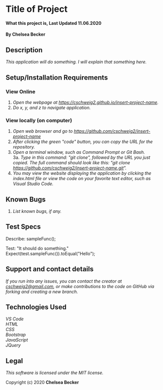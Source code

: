 # Title of Project

#### What this project is, Last Updated 11.06.2020

#### **By Chelsea Becker**

## Description

_This application will do something. I will explain that something here._

## Setup/Installation Requirements
### View Online
1. _Open the webpage at https://cschweig2.github.io/insert-project-name._
2. _Do x, y, and z to navigate application._

### View locally (on computer)
1. _Open web browser and go to https://github.com/cschweig2/insert-project-name_
2. _After clicking the green "code" button, you can copy the URL for the repository._
3. _Open a terminal window, such as Command Prompt or Git Bash._<br>
  3a. _Type in this command: "git clone", followed by the URL you just copied. The full command should look like this: "git clone https://github.com/cschweig2/insert-project-name.git"._
4. _You may view the website displaying the application by clicking the index.html file or view the code on your favorite text editor, such as Visual Studio Code._

## Known Bugs

1. _List known bugs, if any._

## Test Specs

Describe: sampleFunc();

Test: "It should do something."<br>
Expect(test.sampleFunc()).toEqual("Hello"); <br>

## Support and contact details

_If you run into any issues, you can contact the creator at cschweig2@gmail.com, or make contributions to the code on GitHub via forking and creating a new branch._

## Technologies Used

_VS Code_ <br />
_HTML_ <br />
_CSS_ <br />
_Bootstrap_ <br />
_JavaScript_ <br />
_JQuery_

## Legal

*This software is licensed under the MIT license.*

Copyright (c) 2020 **Chelsea Becker**